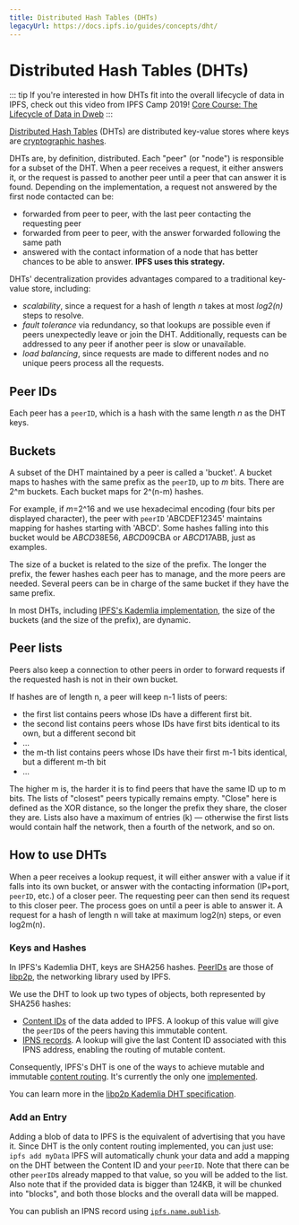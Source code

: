 ```yaml
---
title: Distributed Hash Tables (DHTs)
legacyUrl: https://docs.ipfs.io/guides/concepts/dht/
---
```


# Distributed Hash Tables (DHTs)

::: tip
If you're interested in how DHTs fit into the overall lifecycle of data in IPFS, check out this video from IPFS Camp 2019! [Core Course: The Lifecycle of Data in Dweb](https://www.youtube.com/watch?v=fLUq0RkiTBA)
:::

[Distributed Hash Tables](https://en.wikipedia.org/wiki/Distributed_hash_table) (DHTs) are distributed key-value stores where keys are [cryptographic hashes](/concepts/hashing).

DHTs are, by definition, distributed. Each "peer" (or "node") is responsible for a subset of the DHT.
When a peer receives a request, it either answers it, or the request is passed to another peer until a peer that can answer it is found.
Depending on the implementation, a request not answered by the first node contacted can be:

- forwarded from peer to peer, with the last peer contacting the requesting peer
- forwarded from peer to peer, with the answer forwarded following the same path
- answered with the contact information of a node that has better chances to be able to answer. **IPFS uses this strategy.**

DHTs' decentralization provides advantages compared to a traditional key-value store, including:

- _scalability_, since a request for a hash of length _n_ takes at most _log2(n)_ steps to resolve.
- _fault tolerance_ via redundancy, so that lookups are possible even if peers unexpectedly leave or join the DHT. Additionally, requests can be addressed to any peer if another peer is slow or unavailable.
- _load balancing_, since requests are made to different nodes and no unique peers process all the requests.

## Peer IDs

Each peer has a `peerID`, which is a hash with the same length _n_ as the DHT keys.

## Buckets

A subset of the DHT maintained by a peer is called a 'bucket'.
A bucket maps to hashes with the same prefix as the `peerID`, up to _m_ bits. There are 2^m buckets. Each bucket maps for 2^(n-m) hashes.

For example, if _m_=2^16 and we use hexadecimal encoding (four bits per displayed character), the peer with `peerID` 'ABCDEF12345' maintains mapping for hashes starting with 'ABCD'.
Some hashes falling into this bucket would be *ABCD*38E56, *ABCD*09CBA or *ABCD*17ABB, just as examples.

The size of a bucket is related to the size of the prefix. The longer the prefix, the fewer hashes each peer has to manage, and the more peers are needed.
Several peers can be in charge of the same bucket if they have the same prefix.

In most DHTs, including [IPFS's Kademlia implementation](https://github.com/libp2p/specs/blob/8b89dc2521b48bf6edab7c93e8129156a7f5f02c/kad-dht/README.md), the size of the buckets (and the size of the prefix), are dynamic.

## Peer lists

Peers also keep a connection to other peers in order to forward requests if the requested hash is not in their own bucket.

If hashes are of length n, a peer will keep n-1 lists of peers:

- the first list contains peers whose IDs have a different first bit.
- the second list contains peers whose IDs have first bits identical to its own, but a different second bit
- ...
- the m-th list contains peers whose IDs have their first m-1 bits identical, but a different m-th bit
- ...

The higher m is, the harder it is to find peers that have the same ID up to m bits. The lists of "closest" peers typically remains empty.
"Close" here is defined as the XOR distance, so the longer the prefix they share, the closer they are.
Lists also have a maximum of entries (k) — otherwise the first lists would contain half the network, then a fourth of the network, and so on.

## How to use DHTs

When a peer receives a lookup request, it will either answer with a value if it falls into its own bucket, or answer with the contacting information (IP+port, `peerID`, etc.) of a closer peer. The requesting peer can then send its request to this closer peer. The process goes on until a peer is able to answer it.
A request for a hash of length n will take at maximum log2(n) steps, or even log2m(n).

### Keys and Hashes

In IPFS's Kademlia DHT, keys are SHA256 hashes. [PeerIDs](https://docs.libp2p.io/concepts/peer-id/) are those of [libp2p](https://libp2p.io/), the networking library used by IPFS.

We use the DHT to look up two types of objects, both represented by SHA256 hashes:

- [Content IDs](/concepts/content-addressing) of the data added to IPFS. A lookup of this value will give the `peerID`s of the peers having this immutable content.
- [IPNS records](/concepts/ipns). A lookup will give the last Content ID associated with this IPNS address, enabling the routing of mutable content.

Consequently, IPFS's DHT is one of the ways to achieve mutable and immutable [content routing](https://docs.libp2p.io/concepts/content-routing/). It's currently the only one [implemented](https://libp2p.io/implementations/#peer-routing).

You can learn more in the [libp2p Kademlia DHT specification](https://github.com/libp2p/specs/blob/8b89dc2521b48bf6edab7c93e8129156a7f5f02c/kad-dht/README.md).

### Add an Entry

Adding a blob of data to IPFS is the equivalent of advertising that you have it. Since DHT is the only content routing implemented, you can just use:
`ipfs add myData`
IPFS will automatically chunk your data and add a mapping on the DHT between the Content ID and your `peerID`. Note that there can be other `peerID`s already mapped to that value, so you will be added to the list. Also note that if the provided data is bigger than 124KB, it will be chunked into "blocks", and both those blocks and the overall data will be mapped.

You can publish an IPNS record using [`ipfs.name.publish`](/essentials/ipns).

<LegacyCallout />

